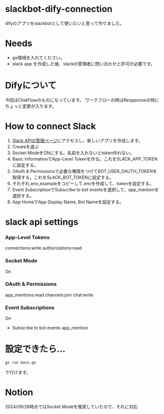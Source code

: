 # slackbot-dify-connection
difyのアプリをslackbotとして使いたいと思って作りました。

# Needs
- go環境を入れてください。
- slack app を作成した後、slackの管理者に問い合わせと許可が必要です。

# Difyについて
今回はChatFlowのものになっています。
ワークフローの時はRespponseの時にちょっと変更が入ります。


# How to connect Slack

1.  [Slack APIの管理ページ](https://api.slack.com/apps?new_app=1)にアクセスし、新しいアプリを作成します。
2. Createを選ぶ
3. Socket ModeをONにする。名前を入れないとtoken作れない。
4. Basic InformationでApp-Level Tokenを作る。これをSLACK_APP_TOKENに設定する。
5. OAuth & Permissionsで必要な権限をつけてBOT_USER_OAUTH_TOKENを取得する。これをSLACK_BOT_TOKENに設定する。
6. それぞれ.env_exampleをコピーして.envを作成して、tokenを設定する。
7. Event SubscriptionでSubscribe to bot eventsを選択して、app_mentionを選択する。
8. App HomeでApp Display Name, Bot Nameを設定する。

# slack api settings
### App-Level Tokens
connections:write
authorizations:read

### Socket Mode
On

### OAuth & Permissions
app_mentions:read
channels:join
chat:write

### Event Subscriptions
On
- Subscribe to bot events
app_mention

# 設定できたら...
```
go run main.go
```
で行けます。

# Notion
2024/09/26時点ではSocket Modeを推奨していたので、それに対応

